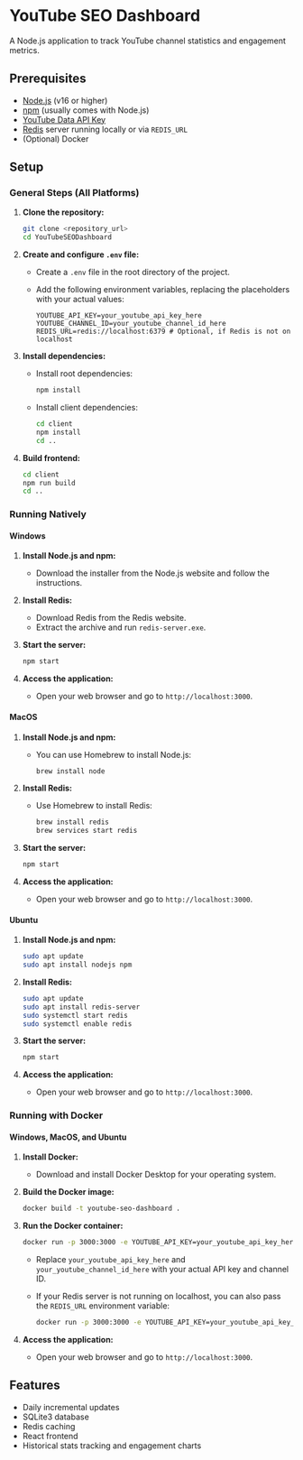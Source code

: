 # YouTube SEO Dashboard

A Node.js application to track YouTube channel statistics and engagement metrics.

## Prerequisites

-   [Node.js](https://nodejs.org/) (v16 or higher)
-   [npm](https://www.npmjs.com/) (usually comes with Node.js)
-   [YouTube Data API Key](https://console.cloud.google.com/apis/library/youtube.googleapis.com)
-   [Redis](https://redis.io/) server running locally or via `REDIS_URL`
-   (Optional) Docker

## Setup

### General Steps (All Platforms)

1.  **Clone the repository:**

    ```bash
    git clone <repository_url>
    cd YouTubeSEODashboard
    ```

2.  **Create and configure `.env` file:**

    *   Create a `.env` file in the root directory of the project.
    *   Add the following environment variables, replacing the placeholders with your actual values:

        ```
        YOUTUBE_API_KEY=your_youtube_api_key_here
        YOUTUBE_CHANNEL_ID=your_youtube_channel_id_here
        REDIS_URL=redis://localhost:6379 # Optional, if Redis is not on localhost
        ```

3.  **Install dependencies:**

    *   Install root dependencies:

        ```bash
        npm install
        ```

    *   Install client dependencies:

        ```bash
        cd client
        npm install
        cd ..
        ```

4.  **Build frontend:**

    ```bash
    cd client
    npm run build
    cd ..
    ```

### Running Natively

#### Windows

1.  **Install Node.js and npm:**

    *   Download the installer from the Node.js website and follow the instructions.

2.  **Install Redis:**

    *   Download Redis from the Redis website.
    *   Extract the archive and run `redis-server.exe`.

3.  **Start the server:**

    ```bash
    npm start
    ```

4.  **Access the application:**

    *   Open your web browser and go to `http://localhost:3000`.

#### MacOS

1.  **Install Node.js and npm:**

    *   You can use Homebrew to install Node.js:

        ```bash
        brew install node
        ```

2.  **Install Redis:**

    *   Use Homebrew to install Redis:

        ```bash
        brew install redis
        brew services start redis
        ```

3.  **Start the server:**

    ```bash
    npm start
    ```

4.  **Access the application:**

    *   Open your web browser and go to `http://localhost:3000`.

#### Ubuntu

1.  **Install Node.js and npm:**

    ```bash
    sudo apt update
    sudo apt install nodejs npm
    ```

2.  **Install Redis:**

    ```bash
    sudo apt update
    sudo apt install redis-server
    sudo systemctl start redis
    sudo systemctl enable redis
    ```

3.  **Start the server:**

    ```bash
    npm start
    ```

4.  **Access the application:**

    *   Open your web browser and go to `http://localhost:3000`.

### Running with Docker

#### Windows, MacOS, and Ubuntu

1.  **Install Docker:**

    *   Download and install Docker Desktop for your operating system.

2.  **Build the Docker image:**

    ```bash
    docker build -t youtube-seo-dashboard .
    ```

3.  **Run the Docker container:**

    ```bash
    docker run -p 3000:3000 -e YOUTUBE_API_KEY=your_youtube_api_key_here -e YOUTUBE_CHANNEL_ID=your_youtube_channel_id_here youtube-seo-dashboard
    ```

    *   Replace `your_youtube_api_key_here` and `your_youtube_channel_id_here` with your actual API key and channel ID.
    *   If your Redis server is not running on localhost, you can also pass the `REDIS_URL` environment variable:

        ```bash
        docker run -p 3000:3000 -e YOUTUBE_API_KEY=your_youtube_api_key_here -e YOUTUBE_CHANNEL_ID=your_youtube_channel_id_here -e REDIS_URL=redis://<redis_host>:<redis_port> youtube-seo-dashboard
        ```

4.  **Access the application:**

    *   Open your web browser and go to `http://localhost:3000`.

## Features

-   Daily incremental updates
-   SQLite3 database
-   Redis caching
-   React frontend
-   Historical stats tracking and engagement charts
